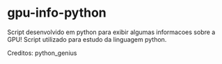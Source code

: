 # gpu-info-python
Script desenvolvido em python para exibir algumas informacoes sobre a GPU!
Script utilizado para estudo da linguagem python.

Creditos: python_genius
